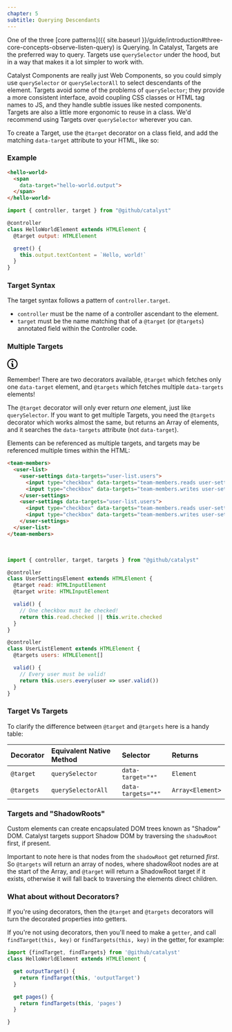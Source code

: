 ```yaml
---
chapter: 5
subtitle: Querying Descendants
---
```


One of the three [core patterns]({{ site.baseurl }}/guide/introduction#three-core-concepts-observe-listen-query) is Querying. In Catalyst, Targets are the preferred way to query. Targets use `querySelector` under the hood, but in a way that makes it a lot simpler to work with.

Catalyst Components are really just Web Components, so you could simply use `querySelector` or `querySelectorAll` to select descendants of the element. Targets avoid some of the problems of `querySelector`; they provide a more consistent interface, avoid coupling CSS classes or HTML tag names to JS, and they handle subtle issues like nested components. Targets are also a little more ergonomic to reuse in a class. We'd recommend using Targets over `querySelector` wherever you can.

To create a Target, use the `@target` decorator on a class field, and add the matching `data-target` attribute to your HTML, like so:

### Example

<div class="d-flex my-4">
  <div>

```html
<hello-world>
  <span
    data-target="hello-world.output">
  </span>
</hello-world>
```

  </div>
  <div class="ml-4">

```js
import { controller, target } from "@github/catalyst"

@controller
class HelloWorldElement extends HTMLElement {
  @target output: HTMLElement

  greet() {
    this.output.textContent = `Hello, world!`
  }
}
```

  </div>
</div>

### Target Syntax

The target syntax follows a pattern of `controller.target`.

 - `controller` must be the name of a controller ascendant to the element.
 - `target` must be the name matching that of a `@target` (or `@targets`) annotated field within the Controller code.

### Multiple Targets

<div class="d-flex border rounded-1 my-3 box-shadow-medium">
  <span class="d-flex bg-blue text-white rounded-left-1 p-3">
    <svg width="24" viewBox="0 0 14 16" class="octicon octicon-info" aria-hidden="true">
      <path
        fill-rule="evenodd"
        d="M6.3 5.69a.942.942 0 0 1-.28-.7c0-.28.09-.52.28-.7.19-.18.42-.28.7-.28.28 0 .52.09.7.28.18.19.28.42.28.7 0 .28-.09.52-.28.7a1 1 0 0 1-.7.3c-.28 0-.52-.11-.7-.3zM8 7.99c-.02-.25-.11-.48-.31-.69-.2-.19-.42-.3-.69-.31H6c-.27.02-.48.13-.69.31-.2.2-.3.44-.31.69h1v3c.02.27.11.5.31.69.2.2.42.31.69.31h1c.27 0 .48-.11.69-.31.2-.19.3-.42.31-.69H8V7.98v.01zM7 2.3c-3.14 0-5.7 2.54-5.7 5.68 0 3.14 2.56 5.7 5.7 5.7s5.7-2.55 5.7-5.7c0-3.15-2.56-5.69-5.7-5.69v.01zM7 .98c3.86 0 7 3.14 7 7s-3.14 7-7 7-7-3.12-7-7 3.14-7 7-7z"
      />
    </svg>
  </span>
  <div class="p-3">

Remember! There are two decorators available, `@target` which fetches only one `data-target` element, and `@targets` which fetches multiple `data-targets` elements!

  </div>
</div>

The `@target` decorator will only ever return _one_ element, just like `querySelector`. If you want to get multiple Targets, you need the `@targets` decorator which works almost the same, but returns an Array of elements, and it searches the `data-targets` attribute (not `data-target`). 

Elements can be referenced as multiple targets, and targets may be referenced multiple times within the HTML:

```html
<team-members>
  <user-list>
    <user-settings data-targets="user-list.users">
      <input type="checkbox" data-targets="team-members.reads user-settings.reads">
      <input type="checkbox" data-targets="team-members.writes user-settings.writes">
    </user-settings>
    <user-settings data-targets="user-list.users">
      <input type="checkbox" data-targets="team-members.reads user-settings.reads">
      <input type="checkbox" data-targets="team-members.writes user-settings.writes">
    </user-settings>
  </user-list>
</team-members>
```

<br>

```js
import { controller, target, targets } from "@github/catalyst"

@controller
class UserSettingsElement extends HTMLElement {
  @target read: HTMLInputElement
  @target write: HTMLInputElement

  valid() {
    // One checkbox must be checked!
    return this.read.checked || this.write.checked
  }
}

@controller
class UserListElement extends HTMLElement {
  @targets users: HTMLElement[]

  valid() {
    // Every user must be valid!
    return this.users.every(user => user.valid())
  }
}
```

### Target Vs Targets

To clarify the difference between `@target` and `@targets` here is a handy table:

| Decorator  | Equivalent Native Method | Selector           | Returns          | 
|:-----------|:-------------------------|:-------------------|:-----------------|
| `@target`  | `querySelector`          | `data-target="*"`  | `Element`        | 
| `@targets` | `querySelectorAll`       | `data-targets="*"` | `Array<Element>` | 

### Targets and "ShadowRoots"

Custom elements can create encapsulated DOM trees known as "Shadow" DOM. Catalyst targets support Shadow DOM by traversing the `shadowRoot` first, if present.

Important to note here is that nodes from the `shadowRoot` get returned _first_. So `@targets` will return an array of nodes, where shadowRoot nodes are at the start of the Array, and `@target` will return a ShadowRoot target if it exists, otherwise it will fall back to traversing the elements direct children.

### What about without Decorators?

If you're using decorators, then the `@target` and `@targets` decorators will turn the decorated properties into getters.

If you're not using decorators, then you'll need to make a `getter`, and call `findTarget(this, key)` or `findTargets(this, key)` in the getter, for example:

```js
import {findTarget, findTargets} from '@github/catalyst'
class HelloWorldElement extends HTMLElement {

  get outputTarget() {
    return findTarget(this, 'outputTarget')
  }

  get pages() {
    return findTargets(this, 'pages')
  }

}
```
